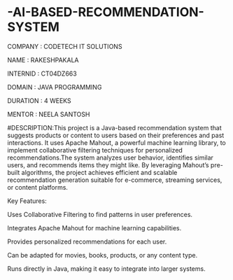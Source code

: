 # -AI-BASED-RECOMMENDATION-SYSTEM

COMPANY : CODETECH IT SOLUTIONS

NAME : RAKESHPAKALA

INTERNID : CT04DZ663

DOMAIN : JAVA PROGRAMMING

DURATION : 4 WEEKS

MENTOR : NEELA SANTOSH

#DESCRIPTION:This project is a Java-based recommendation system that suggests products or content to users based on their preferences and past interactions. It uses Apache Mahout, a powerful machine learning library, to implement collaborative filtering techniques for personalized recommendations.The system analyzes user behavior, identifies similar users, and recommends items they might like. By leveraging Mahout’s pre-built algorithms, the project achieves efficient and scalable recommendation generation suitable for e-commerce, streaming services, or content platforms.

Key Features:

Uses Collaborative Filtering to find patterns in user preferences.

Integrates Apache Mahout for machine learning capabilities.

Provides personalized recommendations for each user.

Can be adapted for movies, books, products, or any content type.

Runs directly in Java, making it easy to integrate into larger systems.

